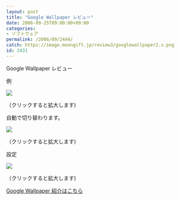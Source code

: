 ```yaml
---
layout: post
title: "Google Wallpaper レビュー"
date: 2006-09-25T09:00:00+09:00
categories:
- ソフトウェア
permalink: /2006/09/2444/
catch: https://image.moongift.jp/review3/googlewallpaper2.s.png
id: 2431
---
```

Google Wallpaper レビュー  
<!--more-->

例

  

[![](https://image.moongift.jp/review3/googlewallpaper1.s.png)](https://image.moongift.jp/review3/googlewallpaper1.png)  
  
（クリックすると拡大します)

  

自動で切り替わります。

  

[![](https://image.moongift.jp/review3/googlewallpaper2.s.png)](https://image.moongift.jp/review3/googlewallpaper2.png)  
  
（クリックすると拡大します)

  

設定

  

[![](https://image.moongift.jp/review3/googlewallpaper3.s.png)](https://image.moongift.jp/review3/googlewallpaper3.png)  
  
（クリックすると拡大します)

  

[Google Wallpaper 紹介はこちら](http://fw.moongift.jp/intro/i-2443.html)

